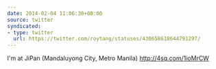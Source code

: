 ```yaml
---
date: 2014-02-04 11:06:30+00:00
source: twitter
syndicated:
- type: twitter
  url: https://twitter.com/roytang/statuses/430658618644791297/
---
```


I'm at JiPan (Mandaluyong City, Metro Manila) http://4sq.com/1ioMrCW